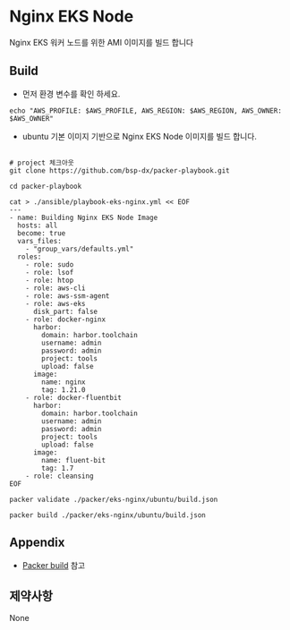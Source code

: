 # Nginx EKS Node
Nginx EKS 워커 노드를 위한 AMI 이미지를  빌드 합니다

Build
----------
- 먼저 환경 변수를 확인 하세요.
```shell
echo "AWS_PROFILE: $AWS_PROFILE, AWS_REGION: $AWS_REGION, AWS_OWNER: $AWS_OWNER"
```
- ubuntu 기본 이미지 기반으로 Nginx EKS Node 이미지를 빌드 합니다.
```shell

# project 체크아웃
git clone https://github.com/bsp-dx/packer-playbook.git

cd packer-playbook

cat > ./ansible/playbook-eks-nginx.yml << EOF
---
- name: Building Nginx EKS Node Image
  hosts: all
  become: true
  vars_files:
    - "group_vars/defaults.yml"
  roles:
    - role: sudo
    - role: lsof
    - role: htop
    - role: aws-cli
    - role: aws-ssm-agent
    - role: aws-eks
      disk_part: false
    - role: docker-nginx
      harbor:
        domain: harbor.toolchain
        username: admin
        password: admin
        project: tools
        upload: false
      image:
        name: nginx
        tag: 1.21.0
    - role: docker-fluentbit
      harbor:
        domain: harbor.toolchain
        username: admin
        password: admin
        project: tools
        upload: false
      image:
        name: fluent-bit
        tag: 1.7
    - role: cleansing
EOF

packer validate ./packer/eks-nginx/ubuntu/build.json

packer build ./packer/eks-nginx/ubuntu/build.json
```

Appendix
----------

- [Packer build](ubuntu/build.json) 참고

제약사항
----------
None